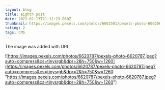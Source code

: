 ```yaml
---
layout: blog
title: eighth post
date: 2021-02-13T21:12:23.860Z
thumbnail: https://images.pexels.com/photos/6062501/pexels-photo-6062501.jpeg?cs=srgb&dl=pexels-julia-volk-6062501.jpg&fm=jpg
rating: 2
tags: CMS
---
```

The image was added with URL

![https://images.pexels.com/photos/6620787/pexels-photo-6620787.jpeg?auto=compress&cs=tinysrgb&dpr=2&h=750&w=1260](https://images.pexels.com/photos/6620787/pexels-photo-6620787.jpeg?auto=compress&cs=tinysrgb&dpr=2&h=750&w=1260 "https://images.pexels.com/photos/6620787/pexels-photo-6620787.jpeg?auto=compress&cs=tinysrgb&dpr=2&h=750&w=1260")